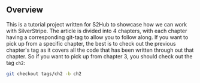 ## Overview
This is a tutorial project written for S2Hub to showcase how we can work with SilverStripe. 
The article is divided into 4 chapters, with each chapter having a corresponding git-tag to allow you to follow along.
If you want to pick up from a specific chapter, the best is to check out the previous chapter's tag as it covers all the code that 
has been written through out that chapter. So if you want to pick up from chapter 3, you should check out the tag `ch2`:

```bash
git checkout tags/ch2 -b ch2
```
